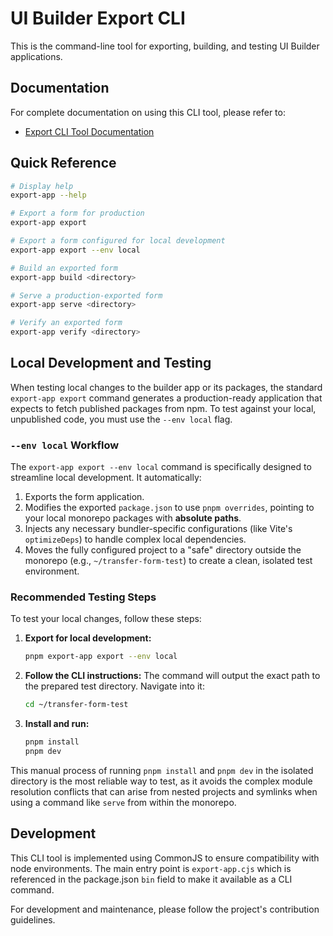 # UI Builder Export CLI

This is the command-line tool for exporting, building, and testing UI Builder applications.

## Documentation

For complete documentation on using this CLI tool, please refer to:

- [Export CLI Tool Documentation](../../../docs/export-cli-tool.md)

## Quick Reference

```bash
# Display help
export-app --help

# Export a form for production
export-app export

# Export a form configured for local development
export-app export --env local

# Build an exported form
export-app build <directory>

# Serve a production-exported form
export-app serve <directory>

# Verify an exported form
export-app verify <directory>
```

## Local Development and Testing

When testing local changes to the builder app or its packages, the standard `export-app export` command generates a production-ready application that expects to fetch published packages from npm. To test against your local, unpublished code, you must use the `--env local` flag.

### `--env local` Workflow

The `export-app export --env local` command is specifically designed to streamline local development. It automatically:

1. Exports the form application.
2. Modifies the exported `package.json` to use `pnpm overrides`, pointing to your local monorepo packages with **absolute paths**.
3. Injects any necessary bundler-specific configurations (like Vite's `optimizeDeps`) to handle complex local dependencies.
4. Moves the fully configured project to a "safe" directory outside the monorepo (e.g., `~/transfer-form-test`) to create a clean, isolated test environment.

### Recommended Testing Steps

To test your local changes, follow these steps:

1. **Export for local development:**

   ```bash
   pnpm export-app export --env local
   ```

2. **Follow the CLI instructions:** The command will output the exact path to the prepared test directory. Navigate into it:

   ```bash
   cd ~/transfer-form-test
   ```

3. **Install and run:**
   ```bash
   pnpm install
   pnpm dev
   ```

This manual process of running `pnpm install` and `pnpm dev` in the isolated directory is the most reliable way to test, as it avoids the complex module resolution conflicts that can arise from nested projects and symlinks when using a command like `serve` from within the monorepo.

## Development

This CLI tool is implemented using CommonJS to ensure compatibility with node environments. The main entry point is `export-app.cjs` which is referenced in the package.json `bin` field to make it available as a CLI command.

For development and maintenance, please follow the project's contribution guidelines.
